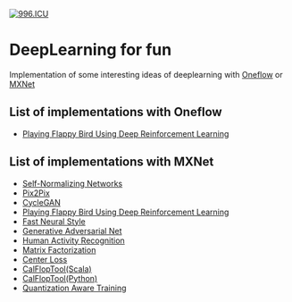 [![996.ICU](https://img.shields.io/badge/link-996.icu-red.svg)](https://996.icu/#/en_US)

# DeepLearning for fun

Implementation of some interesting ideas of deeplearning with [Oneflow](https://github.com/Oneflow-Inc/oneflow) or [MXNet](https://github.com/apache/incubator-mxnet)

## List of implementations with Oneflow
* [Playing Flappy Bird Using Deep Reinforcement Learning](https://github.com/Ldpe2G/DeepLearningForFun/tree/master/Oneflow-Python/DRL-FlappyBird)


## List of implementations with MXNet
* [Self-Normalizing Networks](https://github.com/Ldpe2G/DeepLearningForFun/tree/master/Mxnet-Scala/SelfNormNets)
* [Pix2Pix](https://github.com/Ldpe2G/DeepLearningForFun/tree/master/Mxnet-Scala/Pix2Pix)
* [CycleGAN](https://github.com/Ldpe2G/DeepLearningForFun/tree/master/Mxnet-Scala/CycleGAN)
* [Playing Flappy Bird Using Deep Reinforcement Learning](https://github.com/Ldpe2G/DeepLearningForFun/tree/master/Mxnet-Scala/DRLFlappyBird)
* [Fast Neural Style](https://github.com/Ldpe2G/DeepLearningForFun/tree/master/Mxnet-Scala/FastNeuralStyle)
* [Generative Adversarial Net](https://github.com/Ldpe2G/DeepLearningForFun/tree/master/Mxnet-Scala/Gan)
* [Human Activity Recognition](https://github.com/Ldpe2G/DeepLearningForFun/tree/master/Mxnet-Scala/HumanActivityRecognition)
* [Matrix Factorization](https://github.com/Ldpe2G/DeepLearningForFun/tree/master/Mxnet-Scala/MatrixFactorization)
* [Center Loss](https://github.com/Ldpe2G/DeepLearningForFun/tree/master/Mxnet-Scala/CenterLoss)
* [CalFlopTool(Scala)](https://github.com/Ldpe2G/DeepLearningForFun/tree/master/Mxnet-Scala/UsefulTools)
* [CalFlopTool(Python)](https://github.com/Ldpe2G/DeepLearningForFun/tree/master/MXNet-Python/CalculateFlopsTool
)
* [Quantization Aware Training](https://github.com/Ldpe2G/DeepLearningForFun/tree/master/Mxnet-Scala/TrainQuantization
)
